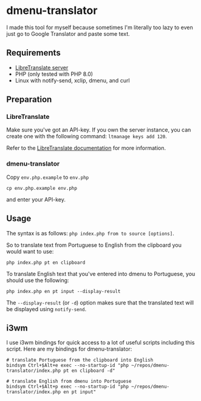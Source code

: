 # dmenu-translator
I made this tool for myself because sometimes I'm literally too lazy to even just go to Google Translator and paste some
 text. 

## Requirements
* [LibreTranslate server](https://github.com/LibreTranslate/LibreTranslate)
* PHP (only tested with PHP 8.0)
* Linux with notify-send, xclip, dmenu, and curl

## Preparation
### LibreTranslate
Make sure you've got an API-key. If you own the server instance, you can create one with the following command:
``ltmanage keys add 120``.

Refer to the [LibreTranslate documentation](https://github.com/LibreTranslate/LibreTranslate#add-new-keys) for more
 information. 

### dmenu-translator
Copy `env.php.example` to `env.php`
```
cp env.php.example env.php
```
and enter your API-key.

## Usage
The syntax is as follows:
``php index.php from to source [options]``.

So to translate text from Portuguese to English from the clipboard you would want to use:
```
php index.php pt en clipboard
```

To translate English text that you've entered into dmenu to Portuguese, you should use the following:
```
php index.php en pt input --display-result
```

The ``--display-result`` (or ``-d``) option makes sure that the translated text will be displayed using ``notify-send``.

## i3wm
I use i3wm bindings for quick access to a lot of useful scripts including this script. Here are my bindings for
 dmenu-translator:
```
# translate Portuguese from the clipboard into English
bindsym Ctrl+$Alt+e exec --no-startup-id "php ~/repos/dmenu-translator/index.php pt en clipboard -d"

# translate English from dmenu into Portuguese
bindsym Ctrl+$Alt+p exec --no-startup-id "php ~/repos/dmenu-translator/index.php en pt input"
```